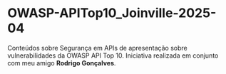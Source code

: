 # OWASP-APITop10_Joinville-2025-04
Conteúdos sobre Segurança em APIs de apresentação sobre vulnerabilidades da OWASP API Top 10. Iniciativa realizada em conjunto com meu amigo **Rodrigo Gonçalves**.
